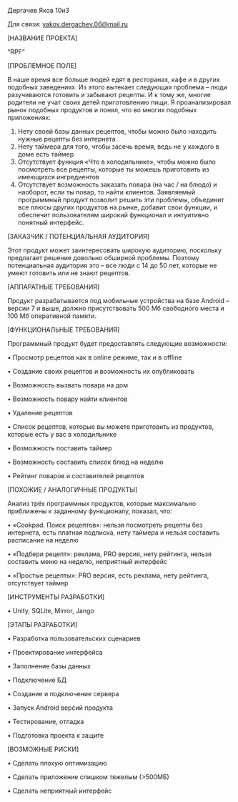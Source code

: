 Дергачев Яков 10и3

Для связи: yakov.dergachev.06@mail.ru

[НАЗВАНИЕ ПРОЕКТА]

“RPF”

[ПРОБЛЕМНОЕ ПОЛЕ]

В наше время все больше людей едят в ресторанах, кафе и в других подобных заведениях. Из этого вытекает следующая проблема – люди разучиваются готовить и забывают рецепты. И к тому же, многие родители не учат своих детей приготовлению пищи. Я проанализировал рынок подобных продуктов и понял, что во многих подобных приложениях:
1)	Нету своей базы данных рецептов, чтобы можно было находить нужные рецепты без интернета
2)	Нету таймера для того, чтобы засечь время, ведь не у каждого в доме есть таймер
3)	Отсутствует функция «Что в холодильнике», чтобы можно было посмотреть все рецепты, которые ты можешь приготовить из имеющихся ингредиентов
4)	Отсутствует возможность заказать повара (на час / на блюдо) и наоборот, если ты повар, то найти клиентов.
Заявляемый программный продукт позволит решить эти проблемы, объединит все плюсы других продуктов на рынке, добавит свои функции, и обеспечит пользователям широкий функционал и интуитивно понятный интерфейс.

[ЗАКАЗЧИК / ПОТЕНЦИАЛЬНАЯ АУДИТОРИЯ]

Этот продукт может заинтересовать широкую аудиторию, поскольку предлагает решение довольно обширной проблемы. Поэтому потенциальная аудитория это – все люди с 14 до 50 лет, которые не умеют готовить или не знают рецептов.

[АППАРАТНЫЕ ТРЕБОВАНИЯ]

Продукт разрабатывается под мобильные устройства на базе Android – версии 7 и выше, должно присутствовать 500 Мб свободного места и 100 Мб оперативной памяти.

[ФУНКЦИОНАЛЬНЫЕ ТРЕБОВАНИЯ]

Программный продукт будет предоставлять следующие возможности:

•	Просмотр рецептов как в online режиме, так и в offline

•	Создание своих рецептов и возможность их опубликовать

•	Возможность вызвать повара на дом

•	Возможность повару найти клиентов

•	Удаление рецептов 

•	Список рецептов, которые вы можете приготовить из продуктов, которые есть у вас в холодильнике

•	Возможность поставить таймер

•	Возможность составить список блюд на неделю

•	Рейтинг поваров и составителей рецептов


[ПОХОЖИЕ / АНАЛОГИЧНЫЕ ПРОДУКТЫ]

Анализ трёх программных продуктов, которые максимально приближены к заданному функционалу, показал, что:

•	«Cookpad. Поиск рецептов»: нельзя посмотреть рецепты без интернета, есть платная подписка, нету таймера и нельзя составить расписание на неделю

•	«Подбери рецепт»: реклама, PRO версия, нету рейтинга, нельзя составить меню на неделю, неприятный интерфейс

•	«Простые рецепты»: PRO версия, есть реклама, нету рейтинга, отсутствует таймер


[ИНСТРУМЕНТЫ РАЗРАБОТКИ]

•	Unity, SQLite, Mirror, Jango

[ЭТАПЫ РАЗРАБОТКИ]

•	Разработка пользовательских сценариев

•	Проектирование интерфейса

•	Заполнение базы данных

•	Подключение БД

•	Создание и подключение сервера

•	Запуск Android версий продукта

•	Тестирование, отладка

•	Подготовка проекта к защите


[ВОЗМОЖНЫЕ РИСКИ]

•	Сделать плохую оптимизацию

•	Сделать приложение слишком тяжелым (>500МБ)

•	Сделать неприятный интерфейс

